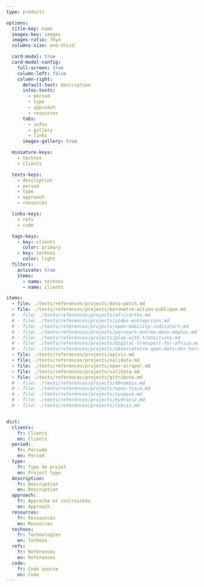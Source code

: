 ```yaml
---
type: products

options:
  title-key: name
  images-key: images
  images-ratio: 7by4
  columns-size: one-third

  card-modal: true
  card-modal-config:
    full-screen: true
    column-left: false
    column-right: 
      default-text: description
      infos-texts: 
        - period
        - type
        - approach
        - resources
      tabs:
        - infos
        - gallery 
        - links 
      images-gallery: true

  miniature-keys: 
    - technos
    - clients

  texts-keys: 
    - description 
    - period
    - type
    - approach
    - resources

  links-keys: 
    - refs 
    - code

  tags-keys: 
    - key: clients
      color: primary
    - key: technos
      color: light
  filters: 
    activate: true
    items: 
      - name: technos
      - name: clients

items: 
  - file: ./texts/references/projects/data-patch.md
  - file: ./texts/references/projects/barometre-action-publique.md
  # - file: ./texts/references/projects/africartes.md
  # - file: ./texts/references/projects/aides-entreprises.md
  # - file: ./texts/references/projects/open-mobility-indicators.md
  # - file: ./texts/references/projects/parcours-entree-dans-emploi.md
  # - file: ./texts/references/projects/play-with-transitions.md
  # - file: ./texts/references/projects/digital-transport-for-africa.md
  # - file: ./texts/references/projects/observatoire-open-data-des-territoires.md
  - file: ./texts/references/projects/apiviz.md
  - file: ./texts/references/projects/solidata.md
  - file: ./texts/references/projects/open-scraper.md
  - file: ./texts/references/projects/validata.md
  - file: ./texts/references/projects/gitribute.md
  # - file: ./texts/references/projects/dbnomics.md
  # - file: ./texts/references/projects/open-fisca.md
  # - file: ./texts/references/projects/synapse.md
  # - file: ./texts/references/projects/hydroviz.md
  # - file: ./texts/references/projects/libviz.md


dict:
  clients:
    fr: Clients
    en: Clients
  period:
    fr: Période
    en: Period
  type:
    fr: Type de projet
    en: Project type
  description:
    fr: Description
    en: Description
  approach:
    fr: Approche et contraintes
    en: Approach
  resources:
    fr: Ressources
    en: Resources
  technos:
    fr: Technologies
    en: Technos
  refs:
    fr: Références
    en: References
  code:
    fr: Code source
    en: Code
---
```

